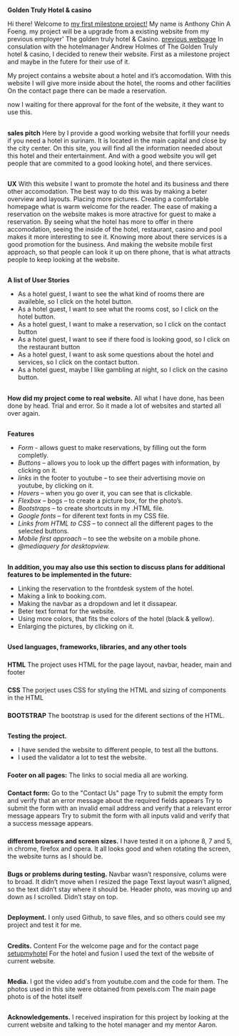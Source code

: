 #
**Golden Truly Hotel & casino**

Hi there! Welcome to [my first milestone project!](https://anthonycaf.github.io/Milestone1/)
My name is Anthony Chin A Foeng.
my project will be a upgrade from a existing website from my previous employer'
The golden truly hotel & Casino. [previous webpage](http://www.thegoldentrulyhotel.sr/index.html) 
In consulation with the hotelmanager Andrew Holmes of The Golden Truly hotel & casino, I decided to renew their website. First as a milestone project and maybe in the futere for their use of it.

My project contains a website about a hotel and it’s accomodation.
With this website I will give more inside about the hotel, the rooms and other facilities
On the contact page there can be made a reservation.

now I waiting for there approval for the font of the website, it they want to use this.


## 
**sales pitch**
Here by I provide a good working website that forfill your needs if you need a hotel in surinam.
It is located in the main capital and close by the city center.
On this site, you will find all the information needed about this hotel and their entertainment.
And with a good website you will get people that are commited to a good looking hotel, and there services.

## 
**UX**
With this website I want to promote the hotel and its business and there other accomodation.
The best way to do this was by making a beter overview and layouts. Placing more pictures.
Creating a comfortable homepage what is warm welcome for the reader. The ease of making a reservation on the website makes is more atractive for guest to make a reservation.
By seeing what the hotel has more to offer in there accomodation, seeing the inside of the hotel, restaurant, casino and pool makes it more interesting to see it. 
Knowing more about there services is a good promotion for the business.
And making the website mobile first approach, so that people can look it up on there phone, that is what attracts people to keep looking at the website.

## 
**A list of User Stories**
* As a hotel guest, I want to see the what kind of rooms there are availeble, so I click on the hotel button.
* As a hotel guest, I want to see what the rooms cost, so I click on the hotel button.
* As a hotel guest, I want to make a reservation, so I click on the contact button
* As a hotel guest, I want to see if there food is looking good, so I click on the restaurant button
* As a hotel guest, I want to ask some questions about the hotel and services, so I click on the contact button.
* As a hotel guest, maybe  I like gambling at night, so I click on the casino button.

## 
**How did my project come to real website.**
All what I have done, has been done by head. Trial and error.
So it made a lot of websites and started all over again.

## 
**Features**
* *Form*  - allows guest to make reservations, by filling out the form completly.
* *Buttons* – allows you to look up the differt pages with information, by clicking on it.
* *links* in the footer to youtube – to see their advertising movie on youtube, by clicking on it.
* *Hovers* – when you go over it, you can see that is clickable.
* *Flexbox* – bogs – to create a picture box, for the photo’s.
* *Bootstraps* – to create shortcuts in my .HTML file.
* *Google fonts* – for diferent text fonts in my CSS file.
* *Links from HTML to CSS* – to connect all the different pages to the selected buttons.
* *Mobile first approach* – to see the website on a mobile phone.
* *@mediaquery for desktopview.*

## 
**In addition, you may also use this section to discuss plans for additional features to be implemented in the future:**
* Linking the reservation to the frontdesk system of the hotel.
* Making a link to booking.com.
* Making the navbar as a dropdown and let it dissapear.
* Beter text format for the website.
* Using more colors, that fits the colors of the hotel (black & yellow).
* Enlarging the pictures, by clicking on it.

## 
**Used  languages, frameworks, libraries, and any other tools**
### 
__HTML__
The project uses HTML for the page layout, navbar, header, main and footer
### 
__CSS__
The porject uses CSS for styling the HTML and sizing of components in the HTML
### 
__BOOTSTRAP__
The bootstrap is used for the diferent sections of the HTML.

##
**Testing the project.**
* I have sended the website to different people, to test all the buttons.
* I used the validator a lot to test the website. 

###
**Footer on all pages:**
The links to social media all are working.

###
**Contact form:**
Go to the "Contact Us" page
Try to submit the empty form and verify that an error message about the required fields appears
Try to submit the form with an invalid email address and verify that a relevant error message appears
Try to submit the form with all inputs valid and verify that a success message appears.

###
**different browsers and screen sizes.**
I have tested it on a iphone 8, 7 and 5, in chrome, firefox and opera. It all looks good and when rotating the screen, the website turns as I should be.

###
**Bugs or problems during testing.**
Navbar wasn’t responsive, colums were to broad. It didn’t move when I resized the page
 Texst layout wasn’t aligned, so the text didn’t stay where it should be.
Header photo, was moving up and down as I scrolled. Didn’t stay on top.

##
**Deployment.**
I only used Github,  to save files, and so others could see my project and test it for me.

##
**Credits.**
Content
For the welcome page and for the contact page [setupmyhotel](https://setupmyhotel.com/formats/fo/713-pre-arrival-letter-format.html)
For the hotel and fusion I used the text of the website of current website.

##
**Media.**
I got the video add's from youtube.com  and the code for them.
The photos used in this site were obtained from pexels.com
The main page photo is of the hotel itself

##
**Acknowledgements.**
I received inspiration for this project by looking at the current website and talking to the hotel manager and my mentor Aaron.
